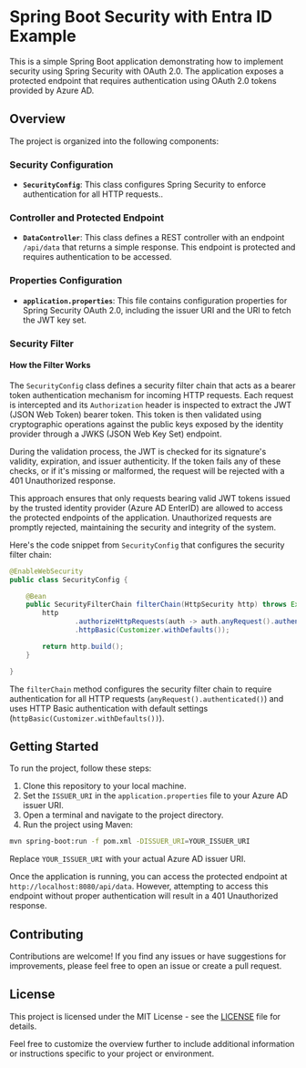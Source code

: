 # Spring Boot Security with Entra ID Example

This is a simple Spring Boot application demonstrating how to implement security using Spring Security with OAuth 2.0. The application exposes a protected endpoint that requires authentication using OAuth 2.0 tokens provided by Azure AD.

## Overview

The project is organized into the following components:

### Security Configuration

- **`SecurityConfig`**: This class configures Spring Security to enforce authentication for all HTTP requests..

### Controller and Protected Endpoint

- **`DataController`**: This class defines a REST controller with an endpoint `/api/data` that returns a simple response. This endpoint is protected and requires authentication to be accessed.

### Properties Configuration

- **`application.properties`**: This file contains configuration properties for Spring Security OAuth 2.0, including the issuer URI and the URI to fetch the JWT key set.

### Security Filter

#### How the Filter Works

The `SecurityConfig` class defines a security filter chain that acts as a bearer token authentication mechanism for incoming HTTP requests. Each request is intercepted and its `Authorization` header is inspected to extract the JWT (JSON Web Token) bearer token. This token is then validated using cryptographic operations against the public keys exposed by the identity provider through a JWKS (JSON Web Key Set) endpoint.

During the validation process, the JWT is checked for its signature's validity, expiration, and issuer authenticity. If the token fails any of these checks, or if it's missing or malformed, the request will be rejected with a 401 Unauthorized response.

This approach ensures that only requests bearing valid JWT tokens issued by the trusted identity provider (Azure AD EnterID) are allowed to access the protected endpoints of the application. Unauthorized requests are promptly rejected, maintaining the security and integrity of the system.


Here's the code snippet from `SecurityConfig` that configures the security filter chain:

```java
@EnableWebSecurity
public class SecurityConfig {

    @Bean
    public SecurityFilterChain filterChain(HttpSecurity http) throws Exception {
        http
                .authorizeHttpRequests(auth -> auth.anyRequest().authenticated())
                .httpBasic(Customizer.withDefaults());

        return http.build();
    }

}
```

The `filterChain` method configures the security filter chain to require authentication for all HTTP requests (`anyRequest().authenticated()`) and uses HTTP Basic authentication with default settings (`httpBasic(Customizer.withDefaults())`).

## Getting Started

To run the project, follow these steps:

1. Clone this repository to your local machine.
2. Set the `ISSUER_URI` in the `application.properties` file to your Azure AD issuer URI.
3. Open a terminal and navigate to the project directory.
4. Run the project using Maven:

```bash
mvn spring-boot:run -f pom.xml -DISSUER_URI=YOUR_ISSUER_URI
```

Replace `YOUR_ISSUER_URI` with your actual Azure AD issuer URI.

Once the application is running, you can access the protected endpoint at `http://localhost:8080/api/data`. However, attempting to access this endpoint without proper authentication will result in a 401 Unauthorized response.

## Contributing

Contributions are welcome! If you find any issues or have suggestions for improvements, please feel free to open an issue or create a pull request.

## License

This project is licensed under the MIT License - see the [LICENSE](LICENSE) file for details.

Feel free to customize the overview further to include additional information or instructions specific to your project or environment.